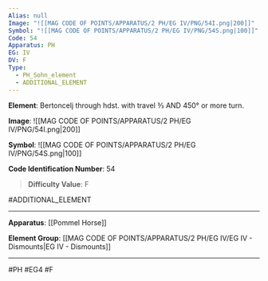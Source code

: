 ```yaml
---
Alias: null
Image: "![[MAG CODE OF POINTS/APPARATUS/2 PH/EG IV/PNG/54I.png|200]]"
Symbol: "![[MAG CODE OF POINTS/APPARATUS/2 PH/EG IV/PNG/54S.png|100]]"
Code: 54
Apparatus: PH
EG: IV
DV: F
Type:
  - PH_Sohn_element
  - ADDITIONAL_ELEMENT
---
```

**Element**: Bertoncelj through hdst. with travel 3⁄3 AND 450° or more turn.

**Image**:
![[MAG CODE OF POINTS/APPARATUS/2 PH/EG IV/PNG/54I.png|200]]

**Symbol**:
![[MAG CODE OF POINTS/APPARATUS/2 PH/EG IV/PNG/54S.png|100]]

**Code Identification Number**: 54

>**Difficulty Value**: F

#ADDITIONAL_ELEMENT
___
**Apparatus**: [[Pommel Horse]]

**Element Group**: [[MAG CODE OF POINTS/APPARATUS/2 PH/EG IV/EG IV - Dismounts|EG IV - Dismounts]]
___
#PH #EG4 #F

